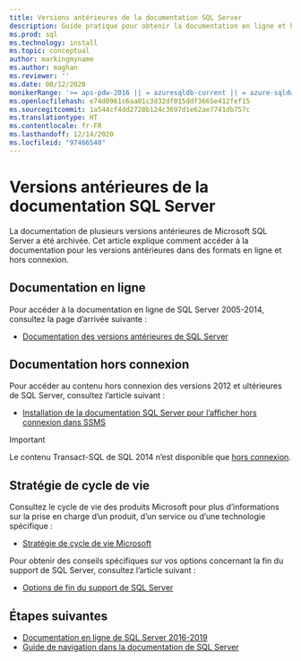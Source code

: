 ```yaml
---
title: Versions antérieures de la documentation SQL Server
description: Guide pratique pour obtenir la documentation en ligne et hors connexion des versions précédentes de SQL Server, notamment 2005, 2008, 2012 et 2014.
ms.prod: sql
ms.technology: install
ms.topic: conceptual
author: markingmyname
ms.author: maghan
ms.reviewer: ''
ms.date: 08/12/2020
monikerRange: '>= aps-pdw-2016 || = azuresqldb-current || = azure-sqldw-latest || >= sql-server-2016 || >= sql-server-linux-2017'
ms.openlocfilehash: e74d0961c6aa01c3d32df015ddf3665e412fef15
ms.sourcegitcommit: 1a544cf4dd2720b124c3697d1e62ae7741db757c
ms.translationtype: HT
ms.contentlocale: fr-FR
ms.lasthandoff: 12/14/2020
ms.locfileid: "97466540"
---
```

# <a name="previous-versions-of-sql-server-documentation"></a>Versions antérieures de la documentation SQL Server

La documentation de plusieurs versions antérieures de Microsoft SQL Server a été archivée. Cet article explique comment accéder à la documentation pour les versions antérieures dans des formats en ligne et hors connexion.

## <a name="online-documentation"></a>Documentation en ligne

Pour accéder à la documentation en ligne de SQL Server 2005-2014, consultez la page d’arrivée suivante :

- [Documentation des versions antérieures de SQL Server](/previous-versions/sql/)

## <a name="offline-documentation"></a>Documentation hors connexion

Pour accéder au contenu hors connexion des versions 2012 et ultérieures de SQL Server, consultez l’article suivant :

- [Installation de la documentation SQL Server pour l’afficher hors connexion dans SSMS](sql-server-offline-documentation.md)

> [!IMPORTANT]
> Le contenu Transact-SQL de SQL 2014 n’est disponible que [hors connexion](../sql-server/sql-server-offline-documentation.md#sql-server-2014-offline-content).

## <a name="lifecycle-policy"></a>Stratégie de cycle de vie

Consultez le cycle de vie des produits Microsoft pour plus d’informations sur la prise en charge d’un produit, d’un service ou d’une technologie spécifique :

- [Stratégie de cycle de vie Microsoft](https://support.microsoft.com/lifecycle/selectindex)

Pour obtenir des conseils spécifiques sur vos options concernant la fin du support de SQL Server, consultez l’article suivant :

- [Options de fin du support de SQL Server](../sql-server/end-of-support/sql-server-end-of-life-overview.md)

## <a name="next-steps"></a>Étapes suivantes

- [Documentation en ligne de SQL Server 2016-2019](../sql-server/index.yml)
- [Guide de navigation dans la documentation de SQL Server](../sql-server/sql-docs-navigation-guide.md)